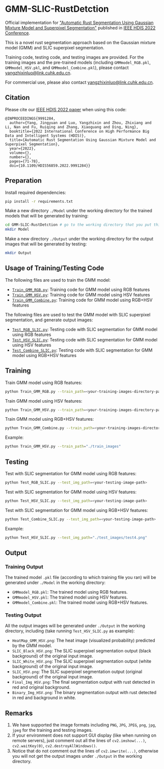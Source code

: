 # GMM-SLIC-RustDetction
Official implementation for ["Automatic Rust Segmentation Using Gaussian Mixture Model and Superpixel Segmentation"](https://ieeexplore.ieee.org/document/9991284) published in [IEEE HDIS 2022 Conference](https://ieeexplore.ieee.org/xpl/conhome/9991245/proceeding).

This is a novel rust segmentation approach based on the Gaussian mixture model (GMM) and SLIC superpixel segmentation.

Training code, testing code, and testing images are provided. For the training images and the pre-trained models (including `GMMmodel_RGB.pkl`, `GMMmodel_HSV.pkl`, and `GMMmodel_Combine.pkl`), please contact yangzhixinluo@link.cuhk.edu.cn.

For commercial use, please also contact yangzhixinluo@link.cuhk.edu.cn.

## Citation
Please cite our [IEEE HDIS 2022 paper](https://ieeexplore.ieee.org/document/9991284) when using this code:
```
@INPROCEEDINGS{9991284,
  author={Yang, Jingyuan and Luo, Yangzhixin and Zhou, Zhixiang and Li, Nan and Fu, Ruiqing and Zhang, Xiaoguang and Ding, Ning},
  booktitle={2022 International Conference on High Performance Big Data and Intelligent Systems (HDIS)}, 
  title={Automatic Rust Segmentation Using Gaussian Mixture Model and Superpixel Segmentation}, 
  year={2022},
  volume={},
  number={},
  pages={71-78},
  doi={10.1109/HDIS56859.2022.9991284}}
```

## Preparation
Install required dependencies:
```sh
pip install -r requirements.txt
```
Make a new directory `./Model` under the working directory for the trained models that will be generated by training:
```sh
cd GMM-SLIC-RustDetction # go to the working directory that you put this project in
mkdir Model
```
Make a new directory `./Output` under the working directory for the output images that will be generated by testing:
```sh
mkdir Output
```

## Usage of Training/Testing Code
The following files are used to train the GMM model:
* [`Train_GMM_RGB.py`](https://github.com/lyzx2001/GMM-SLIC-RustDetction/blob/master/Train_GMM_RGB.py): Training code for GMM model using RGB features
* [`Train_GMM_HSV.py`](https://github.com/lyzx2001/GMM-SLIC-RustDetction/blob/master/Train_GMM_HSV.py): Training code for GMM model using HSV features
* [`Train_GMM_Combine.py`](https://github.com/lyzx2001/GMM-SLIC-RustDetction/blob/master/Train_GMM_Combine.py): Training code for GMM model using RGB+HSV features

The following files are used to test the GMM model with SLIC superpixel segmentation, and generate output images:
* [`Test_RGB_SLIC.py`](https://github.com/lyzx2001/GMM-SLIC-RustDetction/blob/master/Test_RGB_SLIC.py): Testing code with SLIC segmentation for GMM model using RGB features
* [`Test_HSV_SLIC.py`](https://github.com/lyzx2001/GMM-SLIC-RustDetction/blob/master/Test_HSV_SLIC.py): Testing code with SLIC segmentation for GMM model using HSV features
* [`Test_Combine_SLIC.py`](https://github.com/lyzx2001/GMM-SLIC-RustDetction/blob/master/Test_Combine_SLIC.py): Testing code with SLIC segmentation for GMM model using RGB+HSV features

## Training
Train GMM model using RGB features:
```sh
python Train_GMM_RGB.py --train_path=<your-training-images-directory-path>
```
Train GMM model using HSV features:
```sh
python Train_GMM_HSV.py --train_path=<your-training-images-directory-path>
```
Train GMM model using RGB+HSV features:
```sh
python Train_GMM_Combine.py --train_path=<your-training-images-directory-path>
```
Example:
```sh
python Train_GMM_HSV.py --train_path="./train_images"
```

## Testing
Test with SLIC segmentation for GMM model using RGB features:
```sh
python Test_RGB_SLIC.py --test_img_path=<your-testing-image-path>
```
Test with SLIC segmentation for GMM model using HSV features:
```sh
python Test_HSV_SLIC.py --test_img_path=<your-testing-image-path>
```
Test with SLIC segmentation for GMM model using RGB+HSV features:
```sh
python Test_Combine_SLIC.py --test_img_path=<your-testing-image-path>
```
Example:
```sh
python Test_HSV_SLIC.py --test_img_path="./test_images/test4.png"
```

## Output
### Training Output
The trained model `.pkl` file (according to which training file you ran) will be generated under `./Model` in the working directory:
* `GMMmodel_RGB.pkl`: The trained model using RGB features.
* `GMMmodel_HSV.pkl`: The trained model using HSV features.
* `GMMmodel_Combine.pkl`: The trained model using RGB+HSV features.

### Testing Output
All the output images will be generated under `./Output` in the working directory, including (take running `Test_HSV_SLIC.py` as example):
* `HeatMap_GMM_HSV.png`: The heat image (visualized probability) predicted by the GMM model.
* `SLIC_Black_HSV.png`: The SLIC superpixel segmentation output (black background) of the original input image.
* `SLIC_White_HSV.png`: The SLIC superpixel segmentation output (white background) of the original input image.
* `SLIC_HSV.png`: The SLIC superpixel segmentation output (original background) of the original input image.
* `Final_Img_HSV.png`: The final segmentation output with rust detected in red and original background.
* `Binary_Img_HSV.png`: The binary segmentation output with rust detected in red and background in white.

## Remarks
1. We have supported the image formats including `PNG`, `JPG`, `JPEG`, `png`, `jpg`, `jpeg` for the training and testing images.
2. If your environment does not support GUI display (like when running on remote servers), just comment out all the lines of `cv2.imshow(...)`, `cv2.waitKey(0)`, `cv2.destroyAllWindows()`.
3. Notice that do not comment out the lines of `cv2.imwrite(...)`, otherwise you will not get the output images under `./Output` in the working directory.
